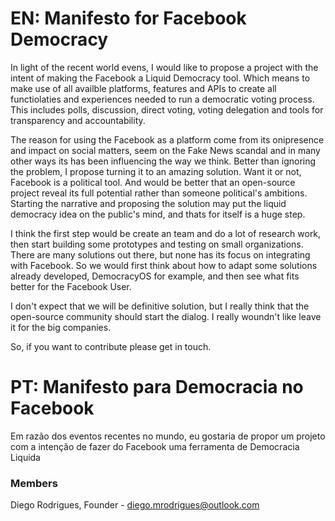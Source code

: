 # EN: Manifesto for Facebook Democracy

In light of the recent world evens, I would like to propose a project with the intent of making the Facebook a Liquid Democracy tool. 
Which means to make use of all availble platforms, features and APIs to create all functiolaties and experiences needed to run a 
democratic voting process. This includes polls, discussion, direct voting, voting delegation and tools for transparency and accountability.

The reason for using the Facebook as a platform come from its onipresence and impact on social matters, seem on the Fake News scandal
and in many other ways its has been influencing the way we think. Better than ignoring the problem, I propose turning it to an amazing
solution. Want it or not, Facebook is a political tool. And would be better that an open-source project reveal its full potential rather than
someone political's ambitions. Starting the narrative and proposing the solution may put the liquid democracy idea on the public's mind,
and thats for itself is a huge step.

I think the first step would be create an team and do a lot of research work, then start building some prototypes and testing on small 
organizations. There are many solutions out there, but none has its focus on integrating with Facebook. So we would first think about
how to adapt some solutions already developed, DemocracyOS for example, and then see what fits better for the Facebook User.

I don't expect that we will be definitive solution, but I really think that the open-source community should start the dialog. I really woundn't
like leave it for the big companies.

So, if you want to contribute please get in touch.

# PT: Manifesto para Democracia no Facebook

Em razão dos eventos recentes no mundo, eu gostaria de propor um projeto com a intenção de fazer do Facebook uma ferramenta de Democracia Liquida


### Members
Diego Rodrigues, Founder - diego.mrodrigues@outlook.com
